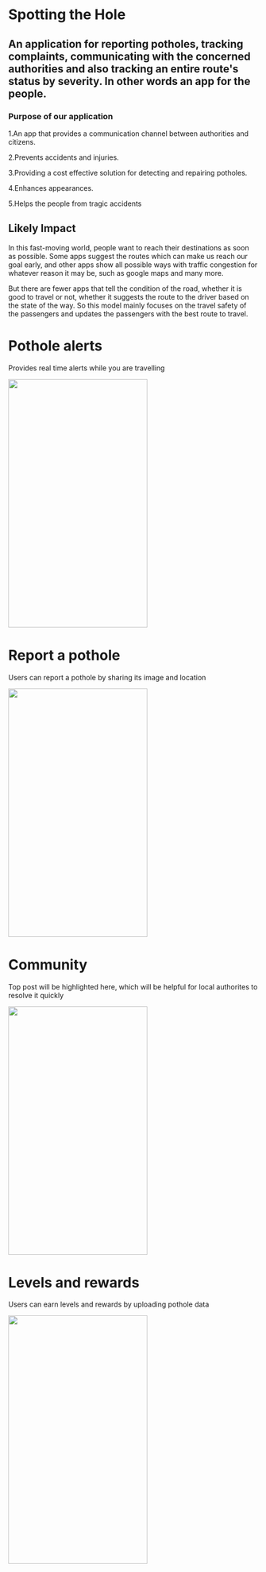 # Spotting the Hole 
## An application for reporting potholes, tracking complaints, communicating with the concerned authorities and also tracking an entire route's status by severity. In other words an app for the people.
### Purpose of our application
1.An app that provides a communication channel between authorities and citizens.

2.Prevents accidents and injuries.

3.Providing a cost effective solution for detecting and repairing potholes.

4.Enhances appearances.

5.Helps the people from tragic accidents

## Likely Impact

In this fast-moving world, people want to reach their destinations as soon as possible. Some apps suggest the routes which can make us reach our goal early, and other apps show all possible ways with traffic congestion for whatever reason it may be, such as google maps and many more.

But there are fewer apps that tell the condition of the road, whether it is good to travel or not, whether it suggests the route to the driver based on the state of the way. So this model mainly focuses on the travel safety of the passengers and updates the passengers with the best route to travel.

# Pothole alerts
Provides real time alerts while you are travelling

<img src="https://user-images.githubusercontent.com/113666949/203858224-c2f8db4d-4fb9-424b-a19e-9f4dc9b340d1.jpg" width="280" height="500">

# Report a pothole
Users can report a pothole by sharing its image and location

<img src="https://user-images.githubusercontent.com/113666949/203858501-ae5a1d58-3927-4ff6-ba0f-6ed47d507903.jpg" width="280" height="500">

# Community 
Top post will be highlighted here, which will be helpful for local authorites to resolve it quickly

<img src="https://user-images.githubusercontent.com/113666949/203858594-e6f1310f-7002-43c6-b2db-df14c74f2364.jpg" width="280" height="500">

# Levels and rewards
Users can earn levels and rewards by uploading pothole data

<img src="https://user-images.githubusercontent.com/113666949/203858683-1133b9a5-f239-4807-933d-bdfac0a26170.jpg" width="280" height="500">

